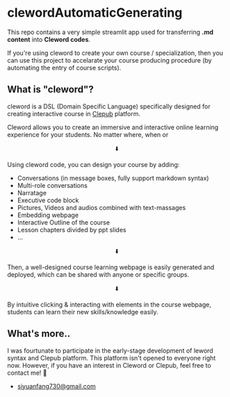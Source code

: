 # clewordAutomaticGenerating

This repo contains a very simple streamlit app used for transferring **.md content** into **Cleword codes**.

If you're using cleword to create your own course / specialization, then you can use this project to accelarate your course producing procedure (by automating the entry of course scripts).


## What is "cleword"?

cleword is a DSL (Domain Specific Language) specifically designed for creating interactive course in [Clepub](https://cleword.cn/center) platform.

Cleword allows you to create an immersive and interactive online learning experience for your students. No matter where, when or 

<center>⬇️</center>

Using cleword code, you can design your course by adding:

- Conversations (in message boxes, fully support markdown syntax)
- Multi-role conversations
- Narratage
- Executive code block
- Pictures, Videos and audios combined with text-massages
- Embedding webpage
- Interactive Outline of the course
- Lesson chapters divided by ppt slides
- ...

<center>⬇️</center>

Then, a well-designed course learning webpage is easily generated and deployed, which can be shared with anyone or specific groups.

<center>⬇️</center>

By intuitive clicking & interacting with elements in the course webpage, students can learn their new skills/knowledge easily.

## What's more..

I was fourtunate to participate in the early-stage development of leword syntax and Clepub platform. This platform isn't opened to everyone right now. However, if you have an interest in Cleword or Clepub, feel free to contact me! 🙌

- siyuanfang730@gmail.com
